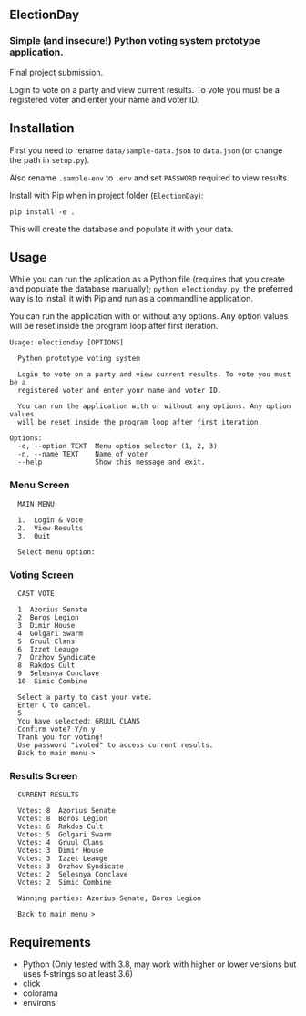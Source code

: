 ## ElectionDay
### Simple (and insecure!) Python voting system prototype application.

Final project submission.

Login to vote on a party and view current results. To vote you must be a registered voter and enter your name and voter ID.

## Installation
First you need to rename `data/sample-data.json` to `data.json` (or change the path in `setup.py`).

Also rename `.sample-env` to `.env` and set `PASSWORD` required to view results.

Install with Pip when in project folder (`ElectionDay`):
```
pip install -e .
```
This will create the database and populate it with your data.

## Usage
While you can run the aplication as a Python file (requires that you create and populate the database manually); `python electionday.py`,
the preferred way is to install it with Pip and run as a commandline application.

You can run the application with or without any options. Any option values will be reset inside the program loop after first iteration.

```
Usage: electionday [OPTIONS]

  Python prototype voting system

  Login to vote on a party and view current results. To vote you must be a
  registered voter and enter your name and voter ID.

  You can run the application with or without any options. Any option values
  will be reset inside the program loop after first iteration.

Options:
  -o, --option TEXT  Menu option selector (1, 2, 3)
  -n, --name TEXT    Name of voter
  --help             Show this message and exit.
```

### Menu Screen
```
  MAIN MENU

  1.  Login & Vote
  2.  View Results
  3.  Quit

  Select menu option:
```

### Voting Screen
```
  CAST VOTE

  1  Azorius Senate
  2  Boros Legion
  3  Dimir House
  4  Golgari Swarm
  5  Gruul Clans
  6  Izzet Leauge
  7  Orzhov Syndicate
  8  Rakdos Cult
  9  Selesnya Conclave
  10  Simic Combine

  Select a party to cast your vote.
  Enter C to cancel.
  5
  You have selected: GRUUL CLANS
  Confirm vote? Y/n y
  Thank you for voting!
  Use password "ivoted" to access current results.
  Back to main menu > 
  ```

### Results Screen
```
  CURRENT RESULTS

  Votes: 8  Azorius Senate
  Votes: 8  Boros Legion
  Votes: 6  Rakdos Cult
  Votes: 5  Golgari Swarm
  Votes: 4  Gruul Clans
  Votes: 3  Dimir House
  Votes: 3  Izzet Leauge
  Votes: 3  Orzhov Syndicate
  Votes: 2  Selesnya Conclave
  Votes: 2  Simic Combine

  Winning parties: Azorius Senate, Boros Legion

  Back to main menu >
```

## Requirements
* Python (Only tested with 3.8, may work with higher or lower versions but uses f-strings so at least 3.6)
* click
* colorama
* environs
